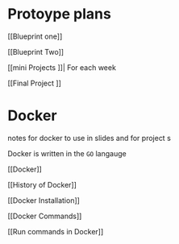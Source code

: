 # Protoype plans

[[Blueprint one]]

[[Blueprint Two]]


[[mini Projects ]]| For each week  

[[Final Project ]]

# Docker

notes for docker to use in slides and for project 
s

Docker is written in the `GO` langauge 


[[Docker]]

[[History of Docker]]


[[Docker Installation]]

[[Docker Commands]] 

[[Run commands in Docker]]



